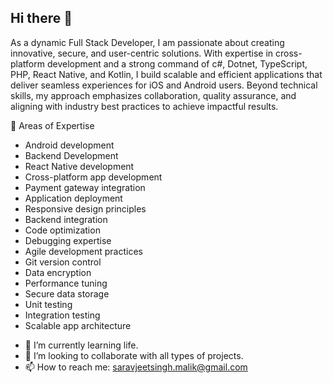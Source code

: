 ## Hi there 👋

As a dynamic Full Stack Developer, I am passionate about creating innovative, secure, and user-centric solutions. With expertise in cross-platform development and a strong command of c#, Dotnet, TypeScript, PHP, React Native, and Kotlin, I build scalable and efficient applications that deliver seamless experiences for iOS and Android users. Beyond technical skills, my approach emphasizes collaboration, quality assurance, and aligning with industry best practices to achieve impactful results.

📍 Areas of Expertise
 * Android development
 * Backend Development
 * React Native development
 * Cross-platform app development
 * Payment gateway integration
 * Application deployment
 * Responsive design principles
 * Backend integration
 * Code optimization
 * Debugging expertise
 * Agile development practices
 * Git version control
 * Data encryption
 * Performance tuning
 * Secure data storage
 * Unit testing
 * Integration testing
 * Scalable app architecture

- 🌱 I’m currently learning life.
- 👯 I’m looking to collaborate with all types of projects.
- 📫 How to reach me: saravjeetsingh.malik@gmail.com



